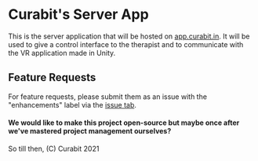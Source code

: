 # Curabit's Server App

This is the server application that will be hosted on [app.curabit.in](https://app.curabit.in). It will be used to give a control interface to the therapist and to communicate with the VR application made in Unity.

## Feature Requests
For feature requests, please submit them as an issue with the "enhancements" label via the [issue tab](https://github.com/Curabit/flask-app/issues).

#### We would like to make this project open-source but maybe once after we've mastered project management ourselves?
So till then, (C) Curabit 2021